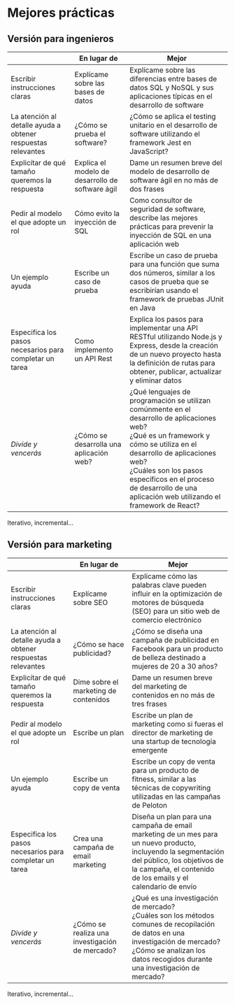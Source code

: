 # Mejores prácticas

## Versión para ingenieros

||En lugar de|Mejor
|-|-|-|
Escribir instrucciones claras|Explícame sobre las bases de datos|Explícame sobre las diferencias entre bases de datos SQL y NoSQL y sus aplicaciones típicas en el desarrollo de software
La atención al detalle ayuda a obtener respuestas relevantes|¿Cómo se prueba el software?|¿Cómo se aplica el testing unitario en el desarrollo de software utilizando el framework Jest en JavaScript?
Explicítar de qué tamaño queremos la respuesta|Explica el modelo de desarrollo de software ágil|Dame un resumen breve del modelo de desarrollo de software ágil en no más de dos frases
Pedir al modelo el que adopte un rol|Cómo evito la inyección de SQL|Como consultor de seguridad de software, describe las mejores prácticas para prevenir la inyección de SQL en una aplicación web
Un ejemplo ayuda|Escribe un caso de prueba|Escribe un caso de prueba para una función que suma dos números, similar a los casos de prueba que se escribirían usando el framework de pruebas JUnit en Java
Especifica los pasos necesarios para completar un tarea|Como implemento un API Rest|Explica los pasos para implementar una API RESTful utilizando Node.js y Express, desde la creación de un nuevo proyecto hasta la definición de rutas para obtener, publicar, actualizar y eliminar datos
*Divide y vencerás*|¿Cómo se desarrolla una aplicación web?|¿Qué lenguajes de programación se utilizan comúnmente en el desarrollo de aplicaciones web? <br/> ¿Qué es un framework y cómo se utiliza en el desarrollo de aplicaciones web? <br/> ¿Cuáles son los pasos específicos en el proceso de desarrollo de una aplicación web utilizando el framework de React?
Iterativo, incremental...

## Versión para marketing

||En lugar de|Mejor
|-|-|-|
Escribir instrucciones claras|Explícame sobre SEO|Explícame cómo las palabras clave pueden influir en la optimización de motores de búsqueda (SEO) para un sitio web de comercio electrónico
La atención al detalle ayuda a obtener respuestas relevantes|¿Cómo se hace publicidad?|¿Cómo se diseña una campaña de publicidad en Facebook para un producto de belleza destinado a mujeres de 20 a 30 años?
Explicítar de qué tamaño queremos la respuesta|Dime sobre el marketing de contenidos|Dame un resumen breve del marketing de contenidos en no más de tres frases
Pedir al modelo el que adopte un rol|Escribe un plan|Escribe un plan de marketing como si fueras el director de marketing de una startup de tecnología emergente
Un ejemplo ayuda|Escribe un copy de venta|Escribe un copy de venta para un producto de fitness, similar a las técnicas de copywriting utilizadas en las campañas de Peloton
Especifica los pasos necesarios para completar un tarea|Crea una campaña de email marketing|Diseña un plan para una campaña de email marketing de un mes para un nuevo producto, incluyendo la segmentación del público, los objetivos de la campaña, el contenido de los emails y el calendario de envío
*Divide y vencerás*|¿Cómo se realiza una investigación de mercado?|¿Qué es una investigación de mercado?<br/>¿Cuáles son los métodos comunes de recopilación de datos en una investigación de mercado?<br/>¿Cómo se analizan los datos recogidos durante una investigación de mercado?
Iterativo, incremental...


